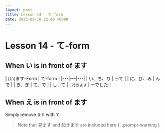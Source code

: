 ```yaml
---
layout: post
title: Lesson 14 - て-form
date: 2023-09-10 22:40 +0800
---
```


# Lesson 14 - て-form

## When い is in front of ます
| (い)ます-Form | て-form |
|---|---|---|
| い、ち、り | って | 
| に、び、み | んで |
| き、ぎ | て、で |
| し | て | 
| `行きます` | ーでした |

## When え is in front of ます
Simply remove `ます` with `て`

> Note that 見ます and 起きます are included here
{: .prompt-warning }
